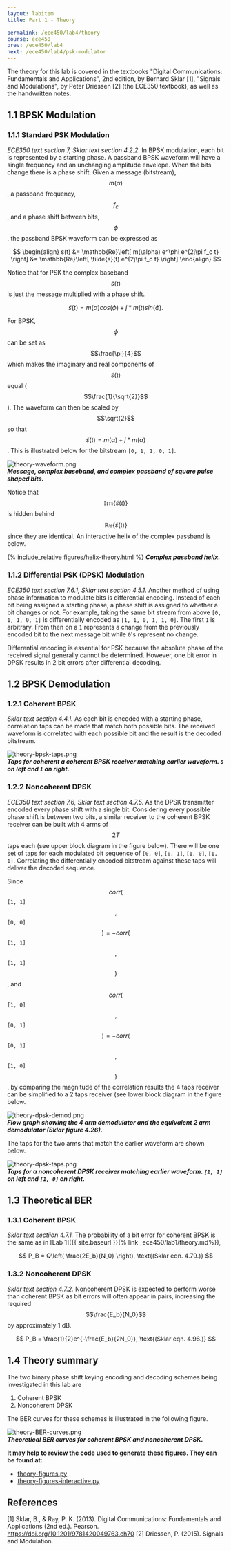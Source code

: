 ```yaml
---
layout: labitem
title: Part 1 - Theory

permalink: /ece450/lab4/theory
course: ece450
prev: /ece450/lab4
next: /ece450/lab4/psk-modulator
---
```



The theory for this lab is covered in the textbooks "Digital Communications: Fundamentals and Applications", 2nd edition, by Bernard Sklar [1], "Signals and Modulations", by Peter Driessen [2] (the ECE350 textbook), as well as the handwritten notes.

## 1.1 BPSK Modulation

### 1.1.1 Standard PSK Modulation

_ECE350 text section 7, Sklar text section 4.2.2._ In BPSK modulation, each bit is represented by a starting phase. A passband BPSK waveform will have a single frequency and an unchanging amplitude envelope. When the bits change there is a phase shift. Given a message (bitstream), $$m(\alpha)$$, a passband frequency, $$f_c$$, and a phase shift between bits, $$\phi$$, the passband BPSK waveform can be expressed as

$$
\begin{align}
s(t) &= \mathbb{Re}\left[ m(\alpha) e^\phi e^{2j\pi f_c t} \right]
&= \mathbb{Re}\left[ \tilde{s}(t) e^{2j\pi f_c t} \right]
\end{align}
$$

Notice that for PSK the complex baseband $$\tilde{s}(t)$$ is just the message multiplied with a phase shift.

$$
\tilde{s}(t) = m(\alpha)cos(\phi)+j*m(t)sin(\phi).
$$

For BPSK, $$\phi$$ can be set as $$\frac{\pi}{4}$$ which makes the imaginary and real components of $$\tilde{s}(t)$$ equal ($$\frac{1}{\sqrt{2}}$$). The waveform can then be scaled by $$\sqrt{2}$$ so that $$\tilde{s}(t)=m(\alpha)+j*m(\alpha)$$. This is illustrated below for the bitstream `[0, 1, 1, 0, 1]`.

  ![theory-waveform.png](figures/theory-waveform.png)<br>
  __*Message, complex baseband, and complex passband of square pulse shaped bits.*__

Notice that $$\mathbb{Im}\{\tilde{s}(t)\}$$ is hidden behind $$\mathbb{Re}\{\tilde{s}(t)\}$$ since they are identical. An interactive helix of the complex passband is below.

{% include_relative figures/helix-theory.html %}
  __*Complex passband helix.*__

### 1.1.2 Differential PSK (DPSK) Modulation

_ECE350 text section 7.6.1, Sklar text section 4.5.1._ Another method of using phase information to modulate bits is differential encoding. Instead of each bit being assigned a starting phase, a phase shift is assigned to whether a bit changes or not. For example, taking the same bit stream from above `[0, 1, 1, 0, 1]` is differentially encoded as `[1, 1, 0, 1, 1, 0]`. The first `1` is arbitrary. From then on a `1` represents a change from the previously encoded bit to the next message bit while `0`'s represent no change.

Differential encoding is essential for PSK because the absolute phase of the received signal generally cannot be determined. However, one bit error in DPSK results in 2 bit errors after differential decoding.

## 1.2 BPSK Demodulation

### 1.2.1 Coherent BPSK

_Sklar text section 4.4.1._ As each bit is encoded with a starting phase, correlation taps can be made that match both possible bits. The received waveform is correlated with each possible bit and the result is the decoded bitstream.

  ![theory-bpsk-taps.png](figures/theory-bpsk-taps.png)<br>
  __*Taps for coherent a coherent BPSK receiver matching earlier waveform. `0` on left and `1` on right.*__

### 1.2.2 Noncoherent DPSK

_ECE350 text section 7.6, Sklar text section 4.7.5._ As the DPSK transmitter encoded every phase shift with a single bit. Considering every possible phase shift is between two bits, a similar receiver to the coherent BPSK receiver can be built with 4 arms of $$2T$$ taps each (see upper block diagram in the figure below). There will be one set of taps for each modulated bit sequence of `[0, 0]`, `[0, 1]`, `[1, 0]`, `[1, 1]`. Correlating the differentially encoded bitstream against these taps will deliver the decoded sequence.

Since $$corr($$`[1, 1]` $$,$$`[0, 0]` $$) = - corr($$`[1, 1]`$$,$$`[1, 1]`$$)$$, and $$corr($$`[1, 0]` $$,$$`[0, 1]` $$) = - corr($$`[0, 1]`$$,$$`[1, 0]`$$)$$, by comparing the magnitude of the correlation results the 4 taps receiver can be simplified to a 2 taps receiver (see lower block diagram in the figure below.

  ![theory-dpsk-demod.png](figures/theory-dpsk-demod.png)<br>
  __*Flow graph showing the 4 arm demodulator and the equivalent 2 arm demodulator (Sklar figure 4.26).*__

The taps for the two arms that match the earlier waveform are shown below.

  ![theory-dpsk-taps.png](figures/theory-dpsk-taps.png)<br>
  __*Taps for a noncoherent DPSK receiver matching earlier waveform. `[1, 1]` on left and `[1, 0]` on right.*__

## 1.3 Theoretical BER

### 1.3.1 Coherent BPSK

_Sklar text sectiion 4.7.1._ The probability of a bit error for coherent BPSK is the same as in [Lab 1]({{ site.baseurl }}{% link _ece450/lab1/theory.md%}),

$$
P_B = Q\left( \frac{2E_b}{N_0} \right), \text{(Sklar eqn. 4.79.)}
$$

### 1.3.2 Noncoherent DPSK

_Sklar text section 4.7.2._ Noncoherent DPSK is expected to perform worse than coherent BPSK as bit errors will often appear in pairs, increasing the required $$\frac{E_b}{N_0}$$ by approximately 1 dB.

$$
P_B = \frac{1}{2}e^{-\frac{E_b}{2N_0}}, \text{(Sklar eqn. 4.96.)}
$$

## 1.4 Theory summary

The two binary phase shift keying encoding and decoding schemes being investigated in this lab are

1. Coherent BPSK
2. Noncoherent DPSK

The BER curves for these schemes is illustrated in the following figure.

  ![theory-BER-curves.png](figures/theory-BER-curves.png)<br>
  __*Theoretical BER curves for coherent BPSK and noncoherent DPSK.*__

**It may help to review the code used to generate these figures. They can be found at:**

- [theory-figures.py](./data/theory-figures.py)
- [theory-figures-interactive.py](./data/theory-figures-interactive.py)

## References

[1] Sklar, B., & Ray, P. K. (2013). Digital Communications: Fundamentals and Applications (2nd ed.). Pearson. https://doi.org/10.1201/9781420049763.ch70
[2] Driessen, P. (2015). Signals and Modulation.

